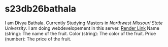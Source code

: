 # s23db26bathala
I am Divya Bathala. Currently Studying Masters in *Northwest Missouri State University*. I am doing webdevelopement in this server.
[Render Link](https://f23wb26bathala.onrender.com/)
Name (string): The name of the fruit.
Color (string): The color of the fruit.
Price (number): The price of the fruit.
